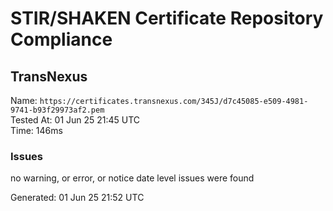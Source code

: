 # STIR/SHAKEN Certificate Repository Compliance

## TransNexus

Name: `https://certificates.transnexus.com/345J/d7c45085-e509-4981-9741-b93f29973af2.pem`\
Tested At: 01 Jun 25 21:45 UTC\
Time: 146ms

### Issues

no warning, or error, or notice date level issues were found

Generated: 01 Jun 25 21:52 UTC